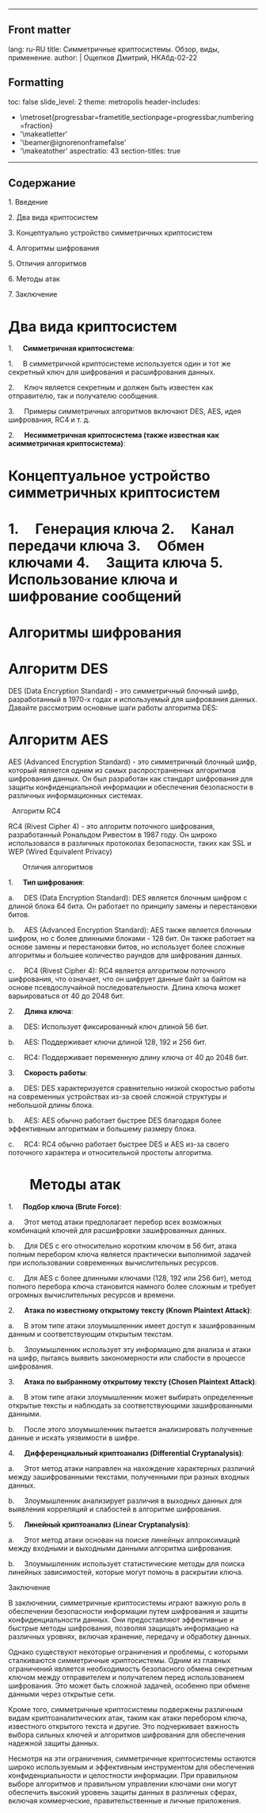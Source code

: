 ﻿-----
## Front matter
lang: ru-RU
title: Симметричные криптосистемы. Обзор, виды, применение.
author: |
Ощепков Дмитрий, НКАбд-02-22
## Formatting
toc: false
slide\_level: 2
theme: metropolis
header-includes:

- \metroset{progressbar=frametitle,sectionpage=progressbar,numbering=fraction}
- '\makeatletter'
- '\beamer@ignorenonframefalse'
- '\makeatother'
  aspectratio: 43
  section-titles: true
-----
## Содержание
1\. Введение

2\. Два вида криптосистем

3\. Концептуально устройство симметричных криптосистем

4\. Алгоритмы шифрования

5\. Отличия алгоритмов

6\. Методы атак

7\. Заключение

# Два вида криптосистем
1\.     **Симметричная криптосистема**:

1\.     В симметричной криптосистеме используется один и тот же секретный ключ для шифрования и расшифрования данных.

2\.     Ключ является секретным и должен быть известен как отправителю, так и получателю сообщения.

3\.     Примеры симметричных алгоритмов включают DES, AES, идея шифрования, RC4 и т. д.

2\.     **Несимметричная криптосистема (также известная как асимметричная криптосистема)**:
#
# Концептуальное устройство симметричных криптосистем
1\.     **Генерация ключа**
2\.     **Канал передачи ключа**
3\.     **Обмен ключами**
4\.     **Защита ключа**
5\.     **Использование ключа и шифрование сообщений**
======================================================
# Алгоритмы шифрования
# Алгоритм DES
DES (Data Encryption Standard) - это симметричный блочный шифр, разработанный в 1970-х годах и используемый для шифрования данных. Давайте рассмотрим основные шаги работы алгоритма DES:
# Алгоритм AES
AES (Advanced Encryption Standard) - это симметричный блочный шифр, который является одним из самых распространенных алгоритмов шифрования данных. Он был разработан как стандарт шифрования для защиты конфиденциальной информации и обеспечения безопасности в различных информационных системах.

` `Алгоритм RC4

RC4 (Rivest Cipher 4) - это алгоритм поточного шифрования, разработанный Рональдом Ривестом в 1987 году. Он широко использовался в различных протоколах безопасности, таких как SSL и WEP (Wired Equivalent Privacy)

`    `Отличия алгоритмов

1\.     **Тип шифрования**:

a.     DES (Data Encryption Standard): DES является блочным шифром с длиной блока 64 бита. Он работает по принципу замены и перестановки битов.

b.     AES (Advanced Encryption Standard): AES также является блочным шифром, но с более длинными блоками - 128 бит. Он также работает на основе замены и перестановки битов, но использует более сложные алгоритмы и большее количество раундов для шифрования данных.

c.     RC4 (Rivest Cipher 4): RC4 является алгоритмом поточного шифрования, что означает, что он шифрует данные байт за байтом на основе псевдослучайной последовательности. Длина ключа может варьироваться от 40 до 2048 бит.

2\.     **Длина ключа**:

a.     DES: Использует фиксированный ключ длиной 56 бит.

b.     AES: Поддерживает ключи длиной 128, 192 и 256 бит.

c.     RC4: Поддерживает переменную длину ключа от 40 до 2048 бит.

3\.     **Скорость работы**:

a.     DES: DES характеризуется сравнительно низкой скоростью работы на современных устройствах из-за своей сложной структуры и небольшой длины блока.

b.     AES: AES обычно работает быстрее DES благодаря более эффективным алгоритмам и большему размеру блока.

c.     RC4: RC4 обычно работает быстрее DES и AES из-за своего поточного характера и относительной простоты алгоритма.


# `   `Методы атак
1\.     **Подбор ключа (Brute Force)**:

a.     Этот метод атаки предполагает перебор всех возможных комбинаций ключей для расшифровки зашифрованных данных.

b.     Для DES с его относительно коротким ключом в 56 бит, атака полным перебором ключа является практически выполнимой задачей при использовании современных вычислительных ресурсов.

c.     Для AES с более длинными ключами (128, 192 или 256 бит), метод полного перебора ключа становится намного более сложным и требует огромных вычислительных ресурсов и времени.

2\.     **Атака по известному открытому тексту (Known Plaintext Attack)**:

a.     В этом типе атаки злоумышленник имеет доступ к зашифрованным данным и соответствующим открытым текстам.

b.     Злоумышленник использует эту информацию для анализа и атаки на шифр, пытаясь выявить закономерности или слабости в процессе шифрования.

3\.     **Атака по выбранному открытому тексту (Chosen Plaintext Attack)**:

a.     В этом типе атаки злоумышленник может выбирать определенные открытые тексты и наблюдать за соответствующими зашифрованными данными.

b.     После этого злоумышленник пытается анализировать полученные данные и искать уязвимости в шифре.

4\.     **Дифференциальный криптоанализ (Differential Cryptanalysis)**:

a.     Этот метод атаки направлен на нахождение характерных различий между зашифрованными текстами, полученными при разных входных данных.

b.     Злоумышленник анализирует различия в выходных данных для выявления корреляций и слабостей в алгоритме шифрования.

5\.     **Линейный криптоанализ (Linear Cryptanalysis)**:

a.     Этот метод атаки основан на поиске линейных аппроксимаций между входными и выходными данными алгоритма шифрования.

b.     Злоумышленник использует статистические методы для поиска линейных зависимостей, которые могут помочь в раскрытии ключа.

Заключение

В заключении, симметричные криптосистемы играют важную роль в обеспечении безопасности информации путем шифрования и защиты конфиденциальности данных. Они предоставляют эффективные и быстрые методы шифрования, позволяя защищать информацию на различных уровнях, включая хранение, передачу и обработку данных.

Однако существуют некоторые ограничения и проблемы, с которыми сталкиваются симметричные криптосистемы. Одним из главных ограничений является необходимость безопасного обмена секретным ключом между отправителем и получателем перед использованием шифрования. Это может быть сложной задачей, особенно при обмене данными через открытые сети.

Кроме того, симметричные криптосистемы подвержены различным видам криптоаналитических атак, таким как атаки перебором ключа, известного открытого текста и другие. Это подчеркивает важность выбора сильных ключей и алгоритмов шифрования для обеспечения надежной защиты данных.

Несмотря на эти ограничения, симметричные криптосистемы остаются широко используемым и эффективным инструментом для обеспечения конфиденциальности и целостности информации. При правильном выборе алгоритмов и правильном управлении ключами они могут обеспечить высокий уровень защиты данных в различных сферах, включая коммерческие, правительственные и личные приложения.



